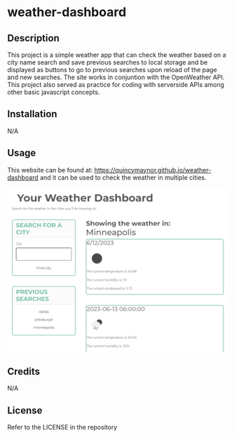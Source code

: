 # weather-dashboard

## Description

This project is a simple weather app that can check the weather based on a city name search and save previous searches to local storage and be displayed as buttons to go to previous searches upon reload of the page and new searches. The site works in conjuntion with the OpenWeather API. This project also served as practice for coding with serverside APIs among other basic javascript concepts.

## Installation

N/A

## Usage

This website can be found at: https://quincymaynor.github.io/weather-dashboard
and it can be used to check the weather in multiple cities.

![Screenshot of the Work Day Scheduler](/assets/images/weather%20dashboard.png)

## Credits

N/A

## License

Refer to the LICENSE in the repository